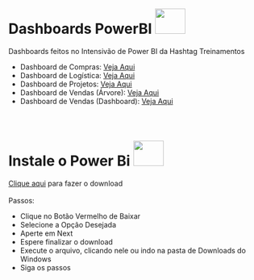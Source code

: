 # Dashboards PowerBI <img height="50" width="60" src="https://github.com/microsoft/PowerBI-Icons/blob/bb026ec2f21c130f9523fab2749449c27485c8e3/SVG/PowerBI.svg">
Dashboards feitos no Intensivão de Power BI da Hashtag Treinamentos
- Dashboard de Compras: [Veja Aqui](Imagens/Compras.png)
- Dashboard de Logística: [Veja Aqui](Imagens/Logistica.png)
- Dashboard de Projetos: [Veja Aqui](Imagens/Projetos.png)
- Dashboard de Vendas (Árvore): [Veja Aqui](Imagens/VendasArvore.png)
- Dashboard de Vendas (Dashboard): [Veja Aqui](Imagens/VendasDashboard.png)

<br>

# Instale o Power Bi <img height="50" width="60" src="https://github.com/microsoft/PowerBI-Icons/blob/bb026ec2f21c130f9523fab2749449c27485c8e3/SVG/PowerBI.svg">
[Clique aqui](https://www.microsoft.com/pt-br/download/details.aspx?id=58494) para fazer o download
<br><br>
Passos:
- Clique no Botão Vermelho de Baixar
- Selecione a Opção Desejada
- Aperte em Next
- Espere finalizar o download
- Execute o arquivo, clicando nele ou indo na pasta de Downloads do Windows
- Siga os passos
